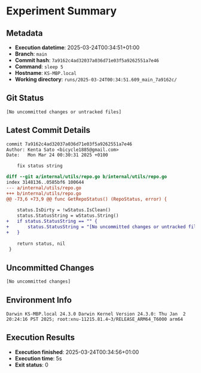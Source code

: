 # Experiment Summary

## Metadata
- **Execution datetime**: 2025-03-24T00:34:51+01:00
- **Branch**: `main`
- **Commit hash**: `7a9162c4ad32037a036d71e03f5a9262551a7e46`
- **Command**: `sleep 5`
- **Hostname**: `KS-MBP.local`
- **Working directory**: `runs/2025-03-24T00:34:51.609_main_7a9162c/`

## Git Status
```
[No uncommitted changes or untracked files]
```

## Latest Commit Details
```diff
commit 7a9162c4ad32037a036d71e03f5a9262551a7e46
Author: Kenta Sato <bicycle1885@gmail.com>
Date:   Mon Mar 24 00:30:31 2025 +0100

    fix status string

diff --git a/internal/utils/repo.go b/internal/utils/repo.go
index 3148136..0585bf6 100644
--- a/internal/utils/repo.go
+++ b/internal/utils/repo.go
@@ -73,6 +73,9 @@ func GetRepoStatus() (RepoStatus, error) {
 
 	status.IsDirty = !wStatus.IsClean()
 	status.StatusString = wStatus.String()
+	if status.StatusString == "" {
+		status.StatusString = "[No uncommitted changes or untracked files]\n"
+	}
 
 	return status, nil
 }
```

## Uncommitted Changes
```diff
[No uncommitted changes]
```

## Environment Info
```
Darwin KS-MBP.local 24.3.0 Darwin Kernel Version 24.3.0: Thu Jan  2 20:24:16 PST 2025; root:xnu-11215.81.4~3/RELEASE_ARM64_T6000 arm64
```

## Execution Results
- **Execution finished**: 2025-03-24T00:34:56+01:00
- **Execution time**: 5s
- **Exit status**: 0
